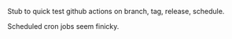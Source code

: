 Stub to quick test github actions on branch, tag, release, schedule.

Scheduled cron jobs seem finicky.


